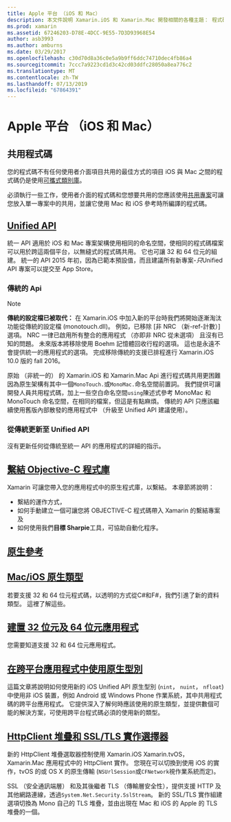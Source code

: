 ```yaml
---
title: Apple 平台 （iOS 和 Mac）
description: 本文件說明 Xamarin.iOS 和 Xamarin.Mac 開發相關的各種主題： 程式碼共用、 統一的 API、 繫結 Objective C 程式庫、 原生參考、 原生類型，和更多功能。
ms.prod: xamarin
ms.assetid: 67246203-D78E-4DCC-9E55-7D3D93968E54
author: asb3993
ms.author: amburns
ms.date: 03/29/2017
ms.openlocfilehash: c30d70d8a36c0e5a9b9ff6ddc74710dec4fb86a4
ms.sourcegitcommit: 7ccc7a9223cd1d3c42cd03ddfc28050a8ea776c2
ms.translationtype: MT
ms.contentlocale: zh-TW
ms.lasthandoff: 07/13/2019
ms.locfileid: "67864391"
---
```

# <a name="apple-platform-ios-and-mac"></a>Apple 平台 （iOS 和 Mac）

## <a name="code-sharing"></a>共用程式碼

您的程式碼不有任何使用者介面項目共用的最佳方式的項目 iOS 與 Mac 之間的程式碼仍是使用[可攜式類別庫](~/cross-platform/app-fundamentals/pcl.md)。

必須執行一些工作，使用者介面的程式碼和您想要共用的您應該使用[共用專案](~/cross-platform/app-fundamentals/shared-projects.md)可讓您放入單一專案中的共用，並讓它使用 Mac 和 iOS 參考時所編譯的程式碼。

## <a name="unified-apiunifiedindexmd"></a>[Unified API](unified/index.md)

統一 API 適用於 iOS 和 Mac 專案架構使用相同的命名空間，使相同的程式碼檔案可以用於跨這兩個平台，以無縫式的程式碼共用。 它也可讓 32 和 64 位元的組建。 統一的 API 2015 年初，因為已範本預設值，而且建議所有新專案-*只*Unified API 專案可以提交至 App Store。

### <a name="classic-apis"></a>傳統的 Api

> [!NOTE]
> **傳統的設定檔已被取代：** 在 Xamarin.iOS 中加入新的平台時我們將開始逐漸淘汰功能從傳統的設定檔 (monotouch.dll)。 例如，已移除 [非 NRC （新-ref-計數）] 選項。 NRC 一律已啟用所有整合的應用程式 （亦即非 NRC 從未選項） 且沒有已知的問題。 未來版本將移除使用 Boehm 記憶體回收行程的選項。 這也是永遠不會提供統一的應用程式的選項。 完成移除傳統的支援已排程進行 Xamarin.iOS 10.0 版的 fall 2016。

原始 （非統一的） 的 Xamarin.iOS 和 Xamarin.Mac Api 進行程式碼共用更困難因為原生架構有其中一個`MonoTouch.`或`MonoMac.`命名空間前置詞。  我們提供可讓開發人員共用程式碼，加上一些空白命名空間`using`陳述式參考 MonoMac 和 MonoTouch 命名空間，在相同的檔案，但這是有點麻煩。 傳統的 API 只應該繼續使用舊版內部散發的應用程式中 （升級至 Unified API 建議使用）。


### <a name="updating-from-classic-to-the-unified-api"></a>從傳統更新至 Unified API

沒有更新任何從傳統至統一 API 的應用程式的詳細的指示。

## <a name="binding-objective-c-librariesbindingindexmd"></a>[繫結 Objective-C 程式庫](binding/index.md)

Xamarin 可讓您帶入您的應用程式中的原生程式庫，以繫結。 本章節將說明：

- 繫結的運作方式，
- 如何手動建立一個可讓您將 OBJECTIVE-C 程式碼帶入 Xamarin 的繫結專案及
- 如何使用我們**目標 Sharpie**工具，可協助自動化程序。

## <a name="native-referencesnative-referencesmd"></a>[原生參考](native-references.md)

## <a name="macios-native-typesnativetypesmd"></a>[Mac/iOS 原生類型](nativetypes.md)

若要支援 32 和 64 位元程式碼，以透明的方式從C#和F#，我們引進了新的資料類型。   這裡了解這些。

## <a name="building-32-and-64-bit-apps32-and-64indexmd"></a>[建置 32 位元及 64 位元應用程式](32-and-64/index.md)

您需要知道支援 32 和 64 位元應用程式。

## <a name="working-with-native-types-in-cross-platform-appsnative-types-cross-platformmd"></a>[在跨平台應用程式中使用原生型別](native-types-cross-platform.md)

這篇文章將說明如何使用新的 iOS Unified API 原生型別 (`nint`， `nuint`， `nfloat`) 中使用非 iOS 裝置，例如 Android 或 Windows Phone 作業系統，其中共用程式碼的跨平台應用程式。
它提供深入了解何時應該使用的原生類型，並提供數個可能的解決方案，可使用跨平台程式碼必須的使用新的類型。

## <a name="httpclient-stack-and-ssltls-implementation-selectorhttp-stackmd"></a>[HttpClient 堆疊和 SSL/TLS 實作選擇器](http-stack.md)

新的 HttpClient 堆疊選取器控制使用 Xamarin.iOS Xamarin.tvOS，Xamarin.Mac 應用程式中的 HttpClient 實作。 您現在可以切換到使用 iOS 的實作，tvOS 的或 OS X 的原生傳輸 (`NSUrlSession`或`CFNetwork`視作業系統而定)。

SSL （安全通訊端層） 和及其後繼者 TLS （傳輸層安全性），提供支援 HTTP 及其他網路連線，透過`System.Net.Security.SslStream`。 新的 SSL/TLS 實作組建選項切換為 Mono 自己的 TLS 堆疊，並由出現在 Mac 和 iOS 的 Apple 的 TLS 堆疊的一個。

